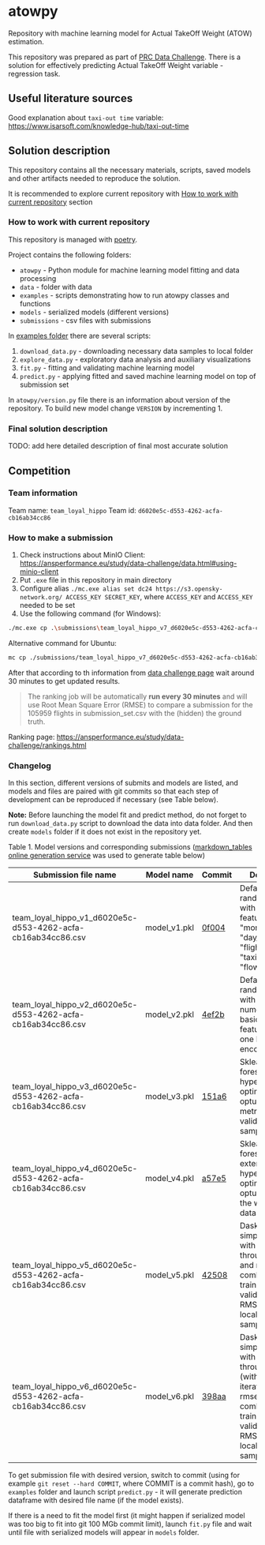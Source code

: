 # atowpy

Repository with machine learning model for Actual TakeOff Weight (ATOW) estimation. 

This repository was prepared as part of [PRC Data Challenge](https://ansperformance.eu/study/data-challenge/).
There is a solution for effectively predicting Actual TakeOff Weight variable - regression task.

## Useful literature sources

Good explanation about `taxi-out time` variable: https://www.isarsoft.com/knowledge-hub/taxi-out-time

## Solution description

This repository contains all the necessary materials, scripts, saved models and 
other artifacts needed to reproduce the solution. 

It is recommended to explore current repository with [How to work with current repository](#how-to-work-with-current-repository) section

### How to work with current repository

This repository is managed with [poetry](https://python-poetry.org/).

Project contains the following folders: 

* `atowpy` - Python module for machine learning model fitting and data processing
* `data` - folder with data 
* `examples` - scripts demonstrating how to run atowpy classes and functions
* `models` - serialized models (different versions)
* `submissions` - csv files with submissions

In [examples folder](./examples) there are several scripts: 

1. `download_data.py` - downloading necessary data samples to local folder
2. `explore_data.py` - exploratory data analysis and auxiliary visualizations
3. `fit.py` - fitting and validating machine learning model 
4. `predict.py` - applying fitted and saved machine learning model on top of submission set

In `atowpy/version.py` file there is an information about version of the repository. To build new model change 
`VERSION` by incrementing 1. 

### Final solution description

TODO: add here detailed description of final most accurate solution

## Competition 

### Team information 

Team name: `team_loyal_hippo`
Team id: `d6020e5c-d553-4262-acfa-cb16ab34cc86`

### How to make a submission 

1. Check instructions about MinIO Client: https://ansperformance.eu/study/data-challenge/data.html#using-minio-client
2. Put `.exe` file in this repository in main directory
3. Configure alias `./mc.exe alias set dc24 https://s3.opensky-network.org/ ACCESS_KEY SECRET_KEY`, where `ACCESS_KEY` and `ACCESS_KEY` needed to be set
4. Use the following command (for Windows): 

```Bash
./mc.exe cp .\submissions\team_loyal_hippo_v7_d6020e5c-d553-4262-acfa-cb16ab34cc86.csv dc24/submissions/team_loyal_hippo_v7_d6020e5c-d553-4262-acfa-cb16ab34cc86.csv
```

Alternative command for Ubuntu:

```Bash
mc cp ./submissions/team_loyal_hippo_v7_d6020e5c-d553-4262-acfa-cb16ab34cc86.csv dc24/submissions/team_loyal_hippo_v7_d6020e5c-d553-4262-acfa-cb16ab34cc86.csv
```

After that according to th information from [data challenge page](https://ansperformance.eu/study/data-challenge/data.html#ranking)
wait around 30 minutes to get updated results.

> The ranking job will be automatically **run every 30 minutes** and will 
> use Root Mean Square Error (RMSE) to compare a submission for the 105959 
> flights in submission_set.csv with the (hidden) the ground truth.

Ranking page: https://ansperformance.eu/study/data-challenge/rankings.html

### Changelog

In this section, different versions of submits and models are listed, 
and models and files are paired with git commits so that each step of development
can be reproduced if necessary (see Table below).

**Note:** Before launching the model fit and predict method, do not forget to run `download_data.py` script
to download the data into data folder. And then create `models` folder if it does not exist in the repository yet.

Table 1. Model versions and corresponding submissions ([markdown_tables online generation service](https://tablesgenerator.com/markdown_tables) was used to generate table below)

| **Submission file name**                                     | **Model name** | **Commit**                                                                                    | **Description**                                                                                                                                                                  |
|--------------------------------------------------------------|----------------|-----------------------------------------------------------------------------------------------|----------------------------------------------------------------------------------------------------------------------------------------------------------------------------------|
| team_loyal_hippo_v1_d6020e5c-d553-4262-acfa-cb16ab34cc86.csv | model_v1.pkl   | [0f004](https://github.com/Dreamlone/atowpy/commit/0f004586ae3070c4d4df82e9820b0d9279972691)  | Default sklearn random forest with numerical  features: "month", "day_of_week", "flight_duration", "taxiout_time", "flown_distance"                                              |
| team_loyal_hippo_v2_d6020e5c-d553-4262-acfa-cb16ab34cc86.csv | model_v2.pkl   | [4ef2b](https://github.com/Dreamlone/atowpy/commit/4ef2b071f81fa161f053e0273051e7386aa78494)  | Default sklearn random forest with both numerical and basic categorical features (using one hot encoding)                                                                        |
| team_loyal_hippo_v3_d6020e5c-d553-4262-acfa-cb16ab34cc86.csv | model_v3.pkl   | [151a6](https://github.com/Dreamlone/atowpy/commit/151a6a0eba9f6b85bb66924ee18a1fb893423386)  | Sklearn random forest with hyperperameters optimized by optuna. RMSE metric on local validation sample: **3921.87**                                                              |
| team_loyal_hippo_v4_d6020e5c-d553-4262-acfa-cb16ab34cc86.csv | model_v4.pkl   | [a57e5](https://github.com/Dreamlone/atowpy/commit/a57e50ef4f4aabedbef2ebc9b10271386e7f85bf)  | Sklearn random forest with extended hyperperameters optimized by optuna. Fit on the whole dataset                                                                                |
| team_loyal_hippo_v5_d6020e5c-d553-4262-acfa-cb16ab34cc86.csv | model_v5.pkl   | [42508](https://github.com/Dreamlone/atowpy/commit/4250820f6b5f34316a999d9af18881c47e5da1c0)  | Dask XGBoost simple model with optimization through optuna and rmse combination train 0.9 validation 0.1. RMSE metric on local validation sample: **3846.81**                    |
| team_loyal_hippo_v6_d6020e5c-d553-4262-acfa-cb16ab34cc86.csv | model_v6.pkl   | [398aa](https://github.com/Dreamlone/atowpy/commit/398aa3fb58ca3c946e00c2b3ca4dd0a96c3c104c)  | Dask XGBoost simple model with optimization through optuna (with 20 iterations) and rmse combination train 0.9 validation 0.1. RMSE metric on local validation sample: **3863**  |

To get submission file with desired version, switch to commit (using for example `git reset --hard COMMIT`, where COMMIT is a commit hash), go to `examples` folder and 
launch script `predict.py` - it will generate prediction dataframe with desired file name (if the model exists).

If there is a need to fit the model first (it might happen if serialized model was too big to fit into 
git 100 MGb commit limit), launch `fit.py` file and wait until file with serialized models will appear in `models` folder.
